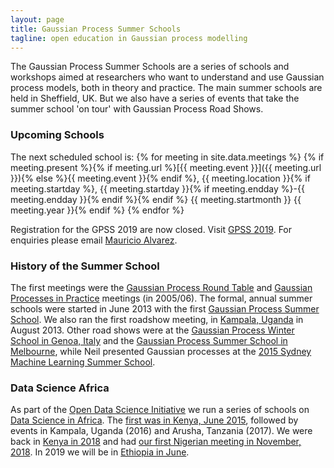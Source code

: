 ```yaml
---
layout: page
title: Gaussian Process Summer Schools
tagline: open education in Gaussian process modelling
---
```


The Gaussian Process Summer Schools are a series of schools and workshops aimed at researchers who want to understand and use Gaussian process models, both in theory and practice. The main summer schools are held in Sheffield, UK. But we also have a series of events that take the summer school 'on tour' with Gaussian Process Road 
Shows. 

### Upcoming Schools

The next scheduled school is:
{% for meeting in site.data.meetings %}
{% if meeting.present %}{% if meeting.url %}[{{ meeting.event }}]({{ meeting.url }}){% else %}{{ meeting.event }}{% endif %}, {{ meeting.location }}{% if meeting.startday %}, {{ meeting.startday }}{% if meeting.endday %}-{{ meeting.endday }}{% endif %}{% endif %} {{ meeting.startmonth }} {{ meeting.year }}{% endif %}
{% endfor %}

Registration for the GPSS 2019 are now closed. Visit [GPSS 2019](http://gpss.cc/gpss19/). For enquiries please email <a href="mailto:mauricio.alvarez@sheffield.ac.uk">Mauricio Alvarez</a>.


### History of the Summer School

The first meetings were the [Gaussian Process Round Table](http://gpss.cc/gprt/) and [Gaussian Processes in Practice](http://gpss.cc/gpip/) meetings (in 2005/06). The formal, annual summer schools were started in June 2013 with the first [Gaussian Process Summer School](./gpss13). We also ran the first roadshow meeting, in [Kampala, Uganda](./gprs13/) in August 2013. Other road shows were at the [Gaussian Process Winter School in Genoa, Italy](./gprs15a) and the [Gaussian Process Summer School in Melbourne](./gprs15b), while Neil presented Gaussian processes at the [2015 Sydney Machine Learning Summer School](http://nbviewer.ipython.org/github/SheffieldML/notebook/blob/master/lab_classes/mlss/index.ipynb).

### Data Science Africa

As part of the [Open Data Science Initiative](http://ml.dcs.shef.ac.uk/odss/) we run a series of schools on [Data Science in Africa](http://www.datascienceafrica.org/). The [first was in Kenya, June 2015](http://www.datascienceafrica.org/dsa2015/), followed by events in Kampala, Uganda (2016) and Arusha, Tanzania (2017). We were back in [Kenya in 2018](http://www.datascienceafrica.org/dsa2018/) and had [our first Nigerian meeting in November, 2018](http://www.datascienceafrica.org/dsa2018abuja/). In 2019 we will be in [Ethiopia in June](http://www.datascienceafrica.org/dsa2019addis/).

